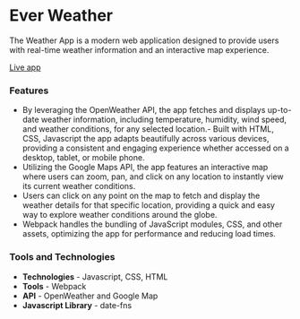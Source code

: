 # Ever Weather
The Weather App is a modern web application designed to provide users with real-time weather information and an interactive map experience.

[Live app](https://everweather.netlify.app)

### Features
- By leveraging the OpenWeather API, the app fetches and displays up-to-date weather information, including temperature, humidity, wind speed, and weather conditions, for any selected location.- Built with HTML, CSS, Javascript the app adapts beautifully across various devices, providing a consistent and engaging experience whether accessed on a desktop, tablet, or mobile phone.
- Utilizing the Google Maps API, the app features an interactive map where users can zoom, pan, and click on any location to instantly view its current weather conditions.
- Users can click on any point on the map to fetch and display the weather details for that specific location, providing a quick and easy way to explore weather conditions around the globe.
- Webpack handles the bundling of JavaScript modules, CSS, and other assets, optimizing the app for performance and reducing load times.



### Tools and Technologies
- **Technologies** - Javascript, CSS, HTML
- **Tools** - Webpack
- **API** - OpenWeather and Google Map
- **Javascript Library** - date-fns
